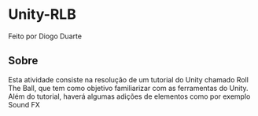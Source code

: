 # Unity-RLB

Feito por Diogo Duarte

## Sobre
Esta atividade consiste na resolução de um tutorial do Unity chamado Roll The Ball, que tem como objetivo familiarizar com as ferramentas do Unity. Além do tutorial, haverá algumas adições de elementos como por exemplo Sound FX
